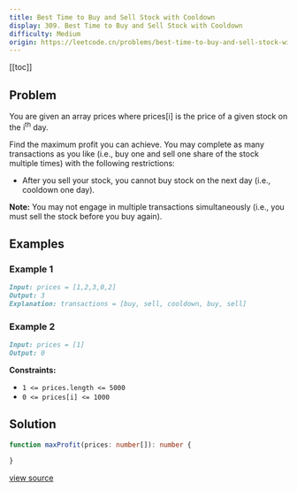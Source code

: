 ```yaml
---
title: Best Time to Buy and Sell Stock with Cooldown
display: 309. Best Time to Buy and Sell Stock with Cooldown
difficulty: Medium
origin: https://leetcode.cn/problems/best-time-to-buy-and-sell-stock-with-cooldown
---
```


[[toc]]

## Problem

You are given an array prices where prices[i] is the price of a given stock on the i<sup>th</sup> day.

Find the maximum profit you can achieve. You may complete as many transactions as you like (i.e., buy one and sell one share of the stock multiple times) with the following restrictions:

- After you sell your stock, you cannot buy stock on the next day (i.e., cooldown one day).

**Note:** You may not engage in multiple transactions simultaneously (i.e., you must sell the stock before you buy again).

## Examples

### Example 1

```md
Input: prices = [1,2,3,0,2]
Output: 3
Explanation: transactions = [buy, sell, cooldown, buy, sell]
```

### Example 2

```md
Input: prices = [1]
Output: 0
```

**Constraints:**

- <code>1 &lt;= prices.length &lt;= 5000</code>
- <code>0 &lt;= prices[i] &lt;= 1000</code>

## Solution

```ts
function maxProfit(prices: number[]): number {

}
```

[view source](https://leetcode.cn/problems/best-time-to-buy-and-sell-stock-with-cooldown)

